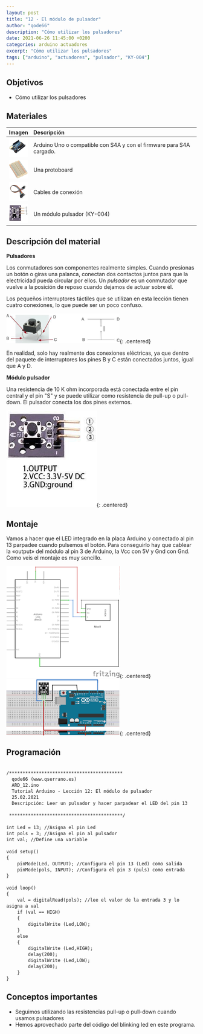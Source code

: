 ```yaml
---
layout: post
title: "12 - El módulo de pulsador"
author: "qode66"
description: "Cómo utilizar los pulsadores"
date: 2021-06-26 11:45:00 +0200
categories: arduino actuadores
excerpt: "Cómo utilizar los pulsadores"
tags: ["arduino", "actuadores", "pulsador", "KY-004"]
---
```


[img1]: /assets/imatges/ard/ard_12_01.png "Pulsador y esquema"
[img2]: /assets/imatges/ard/ard_12_02.png "Módulo pulsador"
[img3]: /assets/imatges/ard/ard_12_03.png "Esquema eléctrico"
[img4]: /assets/imatges/ard/ard_12_04.png "Montaje"

## Objetivos

- Cómo utilizar los pulsadores

## Materiales

|                                 Imagen                                 | Descripción                                                           |
| :--------------------------------------------------------------------: | :------------------------------------------------------------------- |
|   <img src="/assets/imatges/mat/mat_unor3.png" width="50" height="50">    | Arduino Uno o compatible con S4A y con el firmware para S4A cargado. |
| <img src="/assets/imatges/mat/mat_protoboard.png" width="50" height="50"> | Una protoboard                                                       |
|   <img src="/assets/imatges/mat/mat_cables.png" width="50" height="50">   | Cables de conexión                                                   |
|   <img src="/assets/imatges/mat/mat_KY-004.png" width="50" height="50">   | Un módulo pulsador (KY-004)                                           |

## Descripción del material

**Pulsadores**

Los conmutadores son componentes realmente simples. Cuando presionas un botón o giras una palanca, conectan dos contactos juntos para que la electricidad pueda circular por ellos. Un _pulsador_ es un conmutador que vuelve a la posición de reposo cuando dejamos de actuar sobre él.

Los pequeños interruptores táctiles que se utilizan en esta lección tienen cuatro conexiones, lo que puede ser un poco confuso.

![Pulsador y esquema][img1]{: .centered}

En realidad, solo hay realmente dos conexiones eléctricas, ya que dentro del paquete de interruptores los pines B y C están conectados juntos, igual que A y D.

**Módulo pulsador**

Una resistencia de 10 K ohm incorporada está conectada entre el pin central y el pin "S" y se puede utilizar como resistencia de pull-up o pull-down. El pulsador conecta los dos pines externos.

![Módulo pulsador][img2]{: .centered}

## Montaje

Vamos a hacer que el LED integrado en la placa Arduino y conectado al pin 13 parpadee cuando pulsemos el botón. Para conseguirlo hay que cablear la «output» del módulo al pin 3 de Arduino, la Vcc con 5V y Gnd con Gnd. Como veis el montaje es muy sencillo.

![Esquema eléctrico][img3]{: .centered}
![Montaje][img4]{: .centered}

## Programación

```Arduino

/******************************************
  qode66 (www.qserrano.es)
  ARD_12.ino
  Tutorial Arduino - Lección 12: El módulo de pulsador
  25.02.2021
  Descripción: Leer un pulsador y hacer parpadear el LED del pin 13

 ******************************************/

int Led = 13; //Asigna el pin Led
int pols = 3; //Asigna el pin al pulsador
int val; //Define una variable

void setup()
{
    pinMode(Led, OUTPUT); //Configura el pin 13 (Led) como salida
    pinMode(pols, INPUT); //Configura el pin 3 (puls) como entrada
}

void loop()
{
    val = digitalRead(pols); //lee el valor de la entrada 3 y lo asigna a val
    if (val == HIGH)
    {
        digitalWrite (Led,LOW);
    }
    else
    {
        digitalWrite (Led,HIGH);
        delay(200);
        digitalWrite (Led,LOW);
        delay(200);
    }
}
```

## Conceptos importantes

- Seguimos utilizando las resistencias pull-up o pull-down cuando usamos pulsadores
- Hemos aprovechado parte del código del blinking led en este programa.

